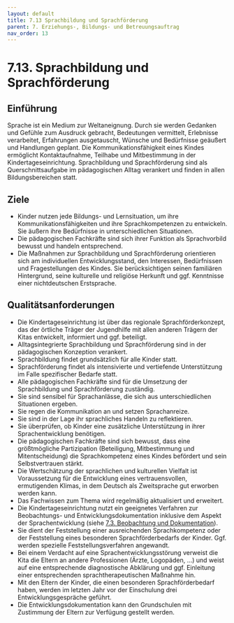 ```yaml
---
layout: default
title: 7.13 Sprachbildung und Sprachförderung
parent: 7. Erziehungs-, Bildungs- und Betreuungsauftrag
nav_order: 13
---
```


# 7.13. Sprachbildung und Sprachförderung

## Einführung
Sprache ist ein Medium zur Weltaneignung. Durch sie werden Gedanken und Gefühle zum Ausdruck gebracht, Bedeutungen vermittelt, Erlebnisse verarbeitet, Erfahrungen ausgetauscht, Wünsche und Bedürfnisse geäußert und Handlungen geplant. Die Kommunikationsfähigkeit eines Kindes ermöglicht Kontaktaufnahme, Teilhabe und Mitbestimmung in der Kindertageseinrichtung. Sprachbildung und Sprachförderung sind als Querschnittsaufgabe im pädagogischen Alltag verankert und finden in allen Bildungsbereichen statt.

## Ziele
* Kinder nutzen jede Bildungs- und Lernsituation, um ihre Kommunikationsfähigkeiten und ihre Sprachkompetenzen zu entwickeln. Sie äußern ihre Bedürfnisse in unterschiedlichen Situationen.
* Die pädagogischen Fachkräfte sind sich ihrer Funktion als Sprachvorbild bewusst und handeln entsprechend.
* Die Maßnahmen zur Sprachbildung und Sprachförderung orientieren sich am individuellen Entwicklungsstand, den Interessen, Bedürfnissen und Fragestellungen des Kindes. Sie berücksichtigen seinen familiären Hintergrund, seine kulturelle und religiöse Herkunft und ggf. Kenntnisse einer nichtdeutschen Erstsprache.

## Qualitätsanforderungen
* Die Kindertageseinrichtung ist über das regionale Sprachförderkonzept, das der örtliche Träger der Jugendhilfe mit allen anderen Trägern der Kitas entwickelt, informiert und ggf. beteiligt.
* Alltagsintegrierte Sprachbildung und Sprachförderung sind in der pädagogischen Konzeption verankert.
* Sprachbildung findet grundsätzlich für alle Kinder statt.
* Sprachförderung findet als intensivierte und vertiefende Unterstützung im Falle spezifischer Bedarfe statt.
* Alle pädagogischen Fachkräfte sind für die Umsetzung der Sprachbildung und Sprachförderung zuständig.
* Sie sind sensibel für Sprachanlässe, die sich aus unterschiedlichen Situationen ergeben.
* Sie regen die Kommunikation an und setzen Sprachanreize.
* Sie sind in der Lage ihr sprachliches Handeln zu reflektieren.
* Sie überprüfen, ob Kinder eine zusätzliche Unterstützung in ihrer Sprachentwicklung benötigen.
* Die pädagogischen Fachkräfte sind sich bewusst, dass eine größtmögliche Partizipation (Beteiligung, Mitbestimmung und Mitentscheidung) die Sprachkompetenz eines Kindes befördert und sein Selbstvertrauen stärkt.
* Die Wertschätzung der sprachlichen und kulturellen Vielfalt ist Voraussetzung für die Entwicklung eines vertrauensvollen, ermutigenden Klimas, in dem Deutsch als Zweitsprache gut erworben werden kann.
* Das Fachwissen zum Thema wird regelmäßig aktualisiert und erweitert.
* Die Kindertageseinrichtung nutzt ein geeignetes Verfahren zur Beobachtungs- und Entwicklungsdokumentation inklusive dem Aspekt der Sprachentwicklung (siehe [7.3. Beobachtung und Dokumentation](beobachtung-dokumentation.md)).
* Sie dient der Feststellung einer ausreichenden Sprachkompetenz oder der Feststellung eines besonderen Sprachförderbedarfs der Kinder. Ggf. werden spezielle Feststellungsverfahren angewandt.
* Bei einem Verdacht auf eine Sprachentwicklungsstörung verweist die Kita die Eltern an andere Professionen (Ärzte, Logopäden, …) und weist auf eine entsprechende diagnostische Abklärung und ggf. Einleitung einer entsprechenden sprachtherapeutischen Maßnahme hin.
* Mit den Eltern der Kinder, die einen besonderen Sprachförderbedarf haben, werden im letzten Jahr vor der Einschulung drei Entwicklungsgespräche geführt.
* Die Entwicklungsdokumentation kann den Grundschulen mit Zustimmung der Eltern zur Verfügung gestellt werden.
